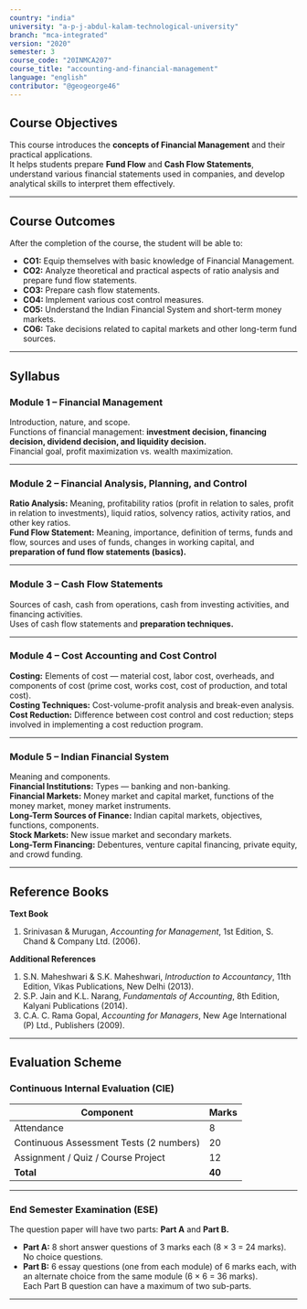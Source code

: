 ```yaml
---
country: "india"
university: "a-p-j-abdul-kalam-technological-university"
branch: "mca-integrated"
version: "2020"
semester: 3
course_code: "20INMCA207"
course_title: "accounting-and-financial-management"
language: "english"
contributor: "@geogeorge46"
---
```


## Course Objectives
This course introduces the **concepts of Financial Management** and their practical applications.  
It helps students prepare **Fund Flow** and **Cash Flow Statements**, understand various financial statements used in companies, and develop analytical skills to interpret them effectively.

---

## Course Outcomes
After the completion of the course, the student will be able to:

- **CO1:** Equip themselves with basic knowledge of Financial Management.  
- **CO2:** Analyze theoretical and practical aspects of ratio analysis and prepare fund flow statements.  
- **CO3:** Prepare cash flow statements.  
- **CO4:** Implement various cost control measures.  
- **CO5:** Understand the Indian Financial System and short-term money markets.  
- **CO6:** Take decisions related to capital markets and other long-term fund sources.  

---

## Syllabus

### **Module 1 – Financial Management**
Introduction, nature, and scope.  
Functions of financial management: **investment decision, financing decision, dividend decision, and liquidity decision.**  
Financial goal, profit maximization vs. wealth maximization.

---

### **Module 2 – Financial Analysis, Planning, and Control**
**Ratio Analysis:** Meaning, profitability ratios (profit in relation to sales, profit in relation to investments), liquid ratios, solvency ratios, activity ratios, and other key ratios.  
**Fund Flow Statement:** Meaning, importance, definition of terms, funds and flow, sources and uses of funds, changes in working capital, and **preparation of fund flow statements (basics).**

---

### **Module 3 – Cash Flow Statements**
Sources of cash, cash from operations, cash from investing activities, and financing activities.  
Uses of cash flow statements and **preparation techniques.**

---

### **Module 4 – Cost Accounting and Cost Control**
**Costing:** Elements of cost — material cost, labor cost, overheads, and components of cost (prime cost, works cost, cost of production, and total cost).  
**Costing Techniques:** Cost-volume-profit analysis and break-even analysis.  
**Cost Reduction:** Difference between cost control and cost reduction; steps involved in implementing a cost reduction program.

---

### **Module 5 – Indian Financial System**
Meaning and components.  
**Financial Institutions:** Types — banking and non-banking.  
**Financial Markets:** Money market and capital market, functions of the money market, money market instruments.  
**Long-Term Sources of Finance:** Indian capital markets, objectives, functions, components.  
**Stock Markets:** New issue market and secondary markets.  
**Long-Term Financing:** Debentures, venture capital financing, private equity, and crowd funding.

---

## Reference Books

**Text Book**
1. Srinivasan & Murugan, *Accounting for Management*, 1st Edition, S. Chand & Company Ltd. (2006).

**Additional References**
1. S.N. Maheshwari & S.K. Maheshwari, *Introduction to Accountancy*, 11th Edition, Vikas Publications, New Delhi (2013).  
2. S.P. Jain and K.L. Narang, *Fundamentals of Accounting*, 8th Edition, Kalyani Publications (2014).  
3. C.A. C. Rama Gopal, *Accounting for Managers*, New Age International (P) Ltd., Publishers (2009).

---

## Evaluation Scheme

### **Continuous Internal Evaluation (CIE)**
| Component | Marks |
|------------|-------|
| Attendance | 8 |
| Continuous Assessment Tests (2 numbers) | 20 |
| Assignment / Quiz / Course Project | 12 |
| **Total** | **40** |

---

### **End Semester Examination (ESE)**
The question paper will have two parts: **Part A** and **Part B.**

- **Part A:** 8 short answer questions of 3 marks each (8 × 3 = 24 marks). No choice questions.  
- **Part B:** 6 essay questions (one from each module) of 6 marks each, with an alternate choice from the same module (6 × 6 = 36 marks).  
Each Part B question can have a maximum of two sub-parts.

---
